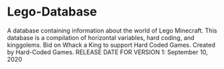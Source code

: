 # Lego-Database
A database containing information about the world of Lego Minecraft.
This database is a compilation of horizontal variables, hard coding, and kinggolems.
Bid on Whack a King to support Hard Coded Games.
Created by Hard-Coded Games.
RELEASE DATE FOR VERSION 1: September 10, 2020
